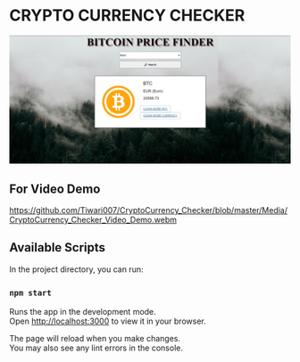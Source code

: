 # CRYPTO CURRENCY CHECKER

![alt text](https://github.com/Tiwari007/CryptoCurrency_Checker/blob/master/Media/CryptoCurrency_Checker.jpeg?raw=true)


## For Video Demo
https://github.com/Tiwari007/CryptoCurrency_Checker/blob/master/Media/CryptoCurrency_Checker_Video_Demo.webm
## Available Scripts

In the project directory, you can run:

### `npm start`

Runs the app in the development mode.\
Open [http://localhost:3000](http://localhost:3000) to view it in your browser.

The page will reload when you make changes.\
You may also see any lint errors in the console.
